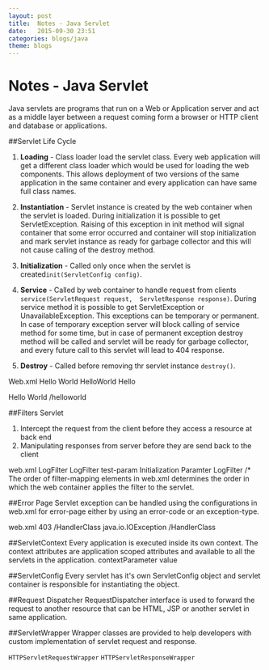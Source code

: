 ```yaml
---
layout:	post
title:	Notes - Java Servlet 
date:	2015-09-30 23:51
categories:	blogs/java
theme: blogs
---
```


# Notes - Java Servlet 

Java servlets are programs that run on a Web or Application server and act as a middle layer between a request coming form a browser or HTTP client and database or applications. 

##Servlet Life Cycle
1. **Loading** - Class loader load the servlet class. Every web application will get a different class loader which would be used for loading the web components. This allows deployment of two versions of the same application in the same container and every application can have same full class names.

2. **Instantiation** - Servlet instance is created by the web container when the servlet is loaded.
During initialization it is possible to get ServletException. Raising of this exception in init method will signal container that some error occurred and container will stop initialization and mark servlet instance as ready for garbage collector and this will not cause calling of the destroy method.

3. **Initialization** - Called only once when the servlet is created`init(ServletConfig config)`.

4. **Service** - Called by web container to handle request from clients `service(ServletRequest request, 
ServletResponse response)`.
During service method it is possible to get ServletException or UnavailableException. This exceptions can be temporary or permanent. In case of temporary exception server will block calling of service method for some time, but in case of permanent exception destroy method will be called and servlet will be ready for garbage collector, and every future call to this servlet will lead to 404 response.

5. **Destroy** - Called before removing thr servlet instance `destroy()`.


Web.xml
<servlet>
	<servlet-name>Hello World</servlet-name>
	<servlet-class>HelloWorld</servlet-class>
	<init-param>
		<param-name>Hello</param-name>
	</init-param>
</servlet>

<servlet-mapping>
	<servlet-name>Hello World</servlet-name>
	<url-pattern>/helloworld</url-pattern>
</servlet-mapping>


##Filters Servlet
1. Intercept the request from the client before they access a resource at back end
2. Manipulating responses from server before they are send back to the client

web.xml
<filter>
   <filter-name>LogFilter</filter-name>
   <filter-class>LogFilter</filter-class>
   <init-param>
	  <param-name>test-param</param-name>
	  <param-value>Initialization Paramter</param-value>
   </init-param>
</filter>
<filter-mapping>
   <filter-name>LogFilter</filter-name>
   <url-pattern>/*</url-pattern>
</filter-mapping>
The order of filter-mapping elements in web.xml determines the order in which the web container applies the filter to the servlet.

##Error Page
Servlet exception can be handled using the configurations in web.xml for error-page either by using an error-code or an exception-type.

web.xml
<error-page>
	<error-code>403</error-code>
	<location>/HandlerClass</location>
</error-page>
<error-page>
	<exception-type>java.io.IOException</exception-type>
	<location>/HandlerClass</location>
</error-page>

##ServletContext
Every application is executed inside its own context. The context attributes are application scoped attributes and available to all the servlets in the application. 
<context-param>
	<param-name>contextParameter</param-name>
	<param-value>value</param-value>
</context-param>

##ServletConfig
Every servlet has it's own ServletConfig object and servlet container is responsible for instantiating the object.

##Request Dispatcher
RequestDispatcher interface is used to forward the request to another resource that can be HTML, JSP or another servlet in same application. 

##ServletWrapper
Wrapper classes are provided to help developers with custom implementation of servlet request and response.

`HTTPServletRequestWrapper` `HTTPServletResponseWrapper` 